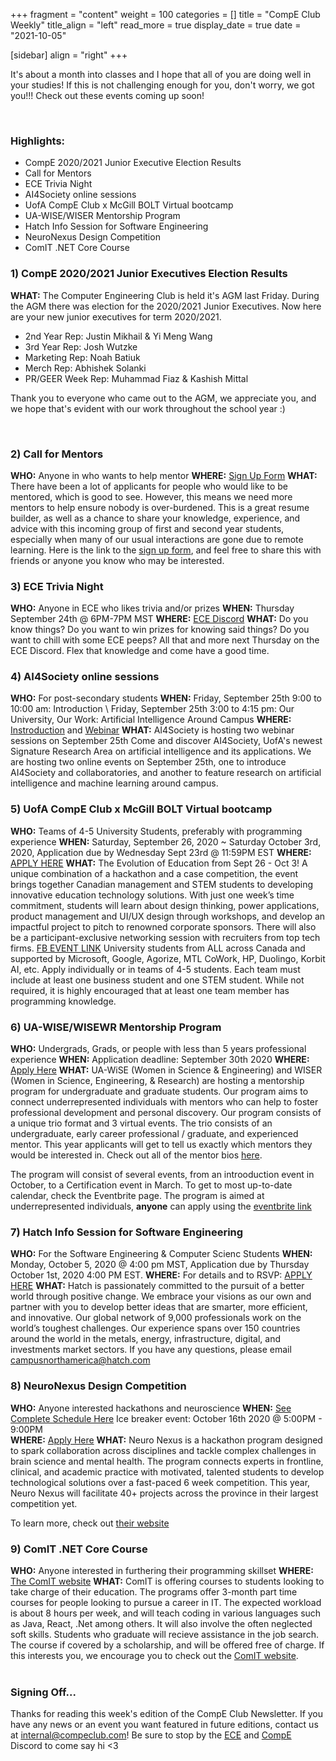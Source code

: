 +++
fragment = "content"
weight = 100
categories = []
title = "CompE Club Weekly"
title_align = "left"
read_more = true
display_date = true
date = "2021-10-05"

[sidebar]
align = "right"
+++
<!--StartFragment-->

It's about a month into classes and I hope that all of you are doing well in your studies! If this is not challenging enough for you, don't worry, we got you!!! Check out these events coming up soon!

<!--EndFragment-->
<br/>

### Highlights:

* CompE 2020/2021 Junior Executive Election Results
* Call for Mentors
* ECE Trivia Night
* AI4Society online sessions
* UofA CompE Club x McGill BOLT Virtual bootcamp
* UA-WISE/WISER Mentorship Program
* Hatch Info Session for Software Engineering
* NeuroNexus Design Competition
* ComIT .NET Core Course
  <br/>

### 1) CompE 2020/2021 Junior Executives Election Results

**WHAT:**  The Computer Engineering Club is held it's AGM last Friday. During the AGM there was election for the 2020/2021 Junior Executives. Now here are your new junior executives for term 2020/2021.
* 2nd Year Rep: Justin Mikhail & Yi Meng Wang
* 3rd Year Rep: Josh Wutzke
* Marketing Rep: Noah Batiuk
* Merch Rep: Abhishek Solanki
* PR/GEER Week Rep: Muhammad Fiaz & Kashish Mittal

Thank you to everyone who came out to the AGM, we appreciate you, and we hope that's evident with our work throughout the school year :) 

<br/>

### 2) Call for Mentors

**WHO:** Anyone in who wants to help mentor
**WHERE:** [Sign Up Form](https://forms.gle/PY2aNye7K1FjUzwT7)
**WHAT:** There have been a lot of applicants for people who would like to be mentored, which is good to see. However, this means we need more mentors to help ensure nobody is over-burdened. This is a great resume builder, as well as a chance to share your knowledge, experience, and advice with this incoming group of first and second year students, especially when many of our usual interactions are gone due to remote learning. Here is the link to the [sign up form](https://forms.gle/PY2aNye7K1FjUzwT7), and feel free to share this with friends or anyone you know who may be interested. 
<br/>

### 3) ECE Trivia Night

**WHO:** Anyone in ECE who likes trivia and/or prizes
**WHEN:**  Thursday September 24th @ 6PM-7PM MST
**WHERE:** [ECE Discord](https://discord.gg/zmz86Mg)
**WHAT:** Do you know things? Do you want to win prizes for knowing said things? Do you want to chill with some ECE peeps? All that and more next Thursday on the ECE Discord. Flex that knowledge and come have a good time. 
<br/>

### 4) AI4Society online sessions

**WHO:**  For post-secondary students
**WHEN:**  Friday, September 25th 9:00 to 10:00 am: Introduction \\
           Friday, September 25th 3:00 to 4:15 pm: Our University, Our Work: Artificial Intelligence Around Campus
**WHERE:** [Instroduction](https://ualberta-ca.zoom.us/webinar/register/WN_1e_nPEsRQrigG5A7WJhgFQ) and [Webinar](https://ualberta-ca.zoom.us/webinar/register/WN_qVSU57CTTvCiVfTFGktdTA)
**WHAT:**  AI4Society is hosting two webinar sessions on September 25th
Come and discover AI4Society, UofA's newest Signature Research Area on artificial intelligence and its applications. We are hosting two online events on September 25th, one to introduce AI4Society and collaboratories, and another to feature research on artificial intelligence and machine learning around campus.
<br/>

### 5) UofA CompE Club x McGill BOLT Virtual bootcamp

**WHO:**  Teams of 4-5 University Students, preferably with programming experience
**WHEN:**  Saturday, September 26, 2020 ~ Saturday October 3rd, 2020, Application due by Wednesday Sept 23rd @ 11:59PM EST
**WHERE:** [APPLY HERE](https://form.jotform.com/202404773062044)
**WHAT:**  The Evolution of Education from Sept 26 - Oct 3! A unique combination of a hackathon and a case competition, the event brings together Canadian management and STEM students to developing innovative education technology solutions. With just one week’s time commitment, students will learn about design thinking, power applications, product management and UI/UX design through workshops, and develop an impactful project to pitch to renowned corporate sponsors. There will also be a participant-exclusive networking session with recruiters from top tech firms. [FB EVENT LINK](https://www.facebook.com/events/623935691654410/)
University students from ALL across Canada and supported by Microsoft, Google, Agorize, MTL CoWork, HP, Duolingo, Korbit AI, etc. Apply individually or in teams of 4-5 students. Each team must include at least one business student and one STEM student. While not required, it is highly encouraged that at least one team member has programming knowledge.
<br/>

### 6) UA-WISE/WISEWR Mentorship Program

**WHO:** Undergrads, Grads, or people with less than 5 years professional experience
**WHEN:** Application deadline: September 30th 2020
**WHERE:** [Apply Here](https://ua-wise-wiser-mentorship2020-2021.eventbrite.ca/)
**WHAT:**  UA-WiSE (Women in Science & Engineering) and WISER (Women in Science, Engineering, & Research) are hosting a mentorship program for undergraduate and graduate students. Our program aims to connect underrepresented individuals with mentors who can help to foster professional development and personal discovery. Our program consists of a unique trio format and 3 virtual events. The trio consists of an undergraduate, early career professional / graduate, and experienced mentor. This year applicants will get to tell us exactly which mentors they would be interested in. Check out all of the mentor bios [here](https://docs.google.com/document/d/1bkUkxlkQyFC0v_ucfh0XRF1k9rGTNYZcbfL-wg51iio/edit).

The program will consist of several events, from an introoduction event in October, to a Certification event in March. To get to most up-to-date calendar, check the Eventbrite page. The program is aimed at underrepresented individuals, **anyone** can apply using the [eventbrite link](https://ua-wise-wiser-mentorship2020-2021.eventbrite.ca/)
<br/>

### 7) Hatch Info Session for Software Engineering

**WHO:**  For the Software Engineering & Computer Scienc Students
**WHEN:**  	Monday, October 5, 2020 @ 4:00 pm MST, Application due by Thursday October 1st, 2020 4:00 PM EST.
**WHERE:** For details and to RSVP: [APPLY HERE](https://hatch.webex.com/mw3300/mywebex/default.do?nomenu=true&siteurl=hatch&service=6&rnd=0.7281881917381748&main_url=https%3A%2F%2Fhatch.webex.com%2Fec3300%2Feventcenter%2Fevent%2FeventAction.do%3FtheAction%3Dlandingfrommail%26%26%26EMK%3D4832534b0000000436d7c47785fd83cd40576804020d87fb67ca7644ba4abcbf07d281625ee4d01e%26siteurl%3Dhatch%26confViewID%3D169392733123783414%26encryptTicket%3DSDJTSwAAAASiGSFwof64qXgRz9bD8zb26SK0BlZxqS_H5eCJY5uE-A2%26email%3Dkiran.arif06%2540gmail.com)
**WHAT:** Hatch is passionately committed to the pursuit of a better world through positive change. We embrace your visions as our own and partner with you to develop better ideas that are smarter, more efficient, and innovative. Our global network of 9,000 professionals work on the world’s toughest challenges. Our experience spans over 150 countries around the world in the metals, energy, infrastructure, digital, and investments market sectors.
If you have any questions, please email campusnorthamerica@hatch.com
<br/>

### 8) NeuroNexus Design Competition

**WHO:** Anyone interested hackathons and neuroscience
**WHEN:** [See Complete Schedule Here](https://neuro-nexus.ca/events)
          Ice breaker event: October 16th 2020 @ 5:00PM - 9:00PM\
**WHERE:** [Apply Here](https://neuro-nexus.ca/apply-as-an-innovator)
**WHAT:**  Neuro Nexus is a hackathon program designed to spark collaboration across disciplines and tackle complex challenges in brain science and mental health. The program connects experts in frontline, clinical, and academic practice with motivated, talented students to develop technological solutions
over a fast-paced 6 week competition. This year, Neuro Nexus will facilitate 40+ projects across the province in their largest competition yet.

To learn more, check out [their website](https://www.neuro-nexus.ca/)
<br/>

### 9) ComIT .NET Core Course

**WHO:** Anyone interested in furthering their programming skillset 
**WHERE:** [The ComIT website](http://www.comit.org/students)
**WHAT:** ComIT is offering courses to students looking to take charge of their education. The programs offer 3-month part time courses for people looking to pursue a career in IT. The expected workload is about 8 hours per week, and will teach coding in various languages such as Java, React, .Net among others. It will also involve the often neglected soft skills. Students who graduate will recieve assistance in the job search. The course if covered by a scholarship, and will be offered free of charge. If this interests you, we encourage you to check out the [ComIT website](https://www.comit.org/).\
<br/>

### Signing Off...

Thanks for reading this week's edition of the CompE Club Newsletter. If you have any news or an event you want featured in future editions, contact us at [internal@compeclub.com](mailto:internal@compeclub.com)! Be sure to stop by the [ECE](https://discord.gg/zmz86Mg) and [CompE](https://discord.gg/mJ7JScQ) Discord to come say hi <3
